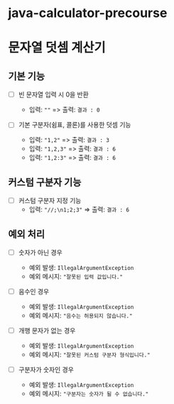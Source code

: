 # java-calculator-precourse

# 문자열 덧셈 계산기


## 기본 기능
- [ ] 빈 문자열 입력 시 0을 반환
    - 입력: `""` => 출력: `결과 : 0`


- [ ] 기본 구분자(쉼표, 콜론)를 사용한 덧셈 기능
    - 입력: `"1,2"` => 출력: `결과 : 3`
    - 입력: `"1,2,3"` => 출력: `결과 : 6`
    - 입력: `"1,2:3"` => 출력: `결과 : 6`


## 커스텀 구분자 기능
- [ ] 커스텀 구분자 지정 기능
    - 입력: `"//;\n1;2;3"` => 출력: `결과 : 6`


## 예외 처리

- [ ] 숫자가 아닌 경우
    - 예외 발생: `IllegalArgumentException`
    - 예외 메시지: `"잘못된 입력 값입니다."`


- [ ] 음수인 경우
    - 예외 발생: `IllegalArgumentException`
    - 예외 메시지: `"음수는 허용되지 않습니다."`


- [ ] 개행 문자가 없는 경우
    - 예외 발생: `IllegalArgumentException`
    - 예외 메시지: `"잘못된 커스텀 구분자 형식입니다."`


- [ ] 구분자가 숫자인 경우
    - 예외 발생: `IllegalArgumentException`
    - 예외 메시지: `"구분자는 숫자가 될 수 없습니다."`